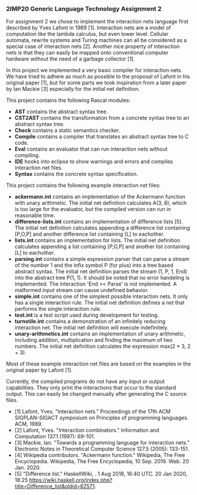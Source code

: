 ### 2IMP20 Generic Language Technology Assignment 2

For assignment 2 we chose to implement the interaction nets language first 
described by Yves Lafont in 1989 [1]. Interaction nets are a model of
computation like the lambda calculus, but even lower level. Cellular automata,
rewrite systems and Turing machines can all be considered as a special case of
interaction nets [2]. Another nice property of interaction nets is that they can
easily be mapped onto conventional computer hardware without the need of a 
garbage collector [1].

In this project we implemented a very basic compiler for interaction nets. 
We have tried to adhere as much as possible to the proposal of Lafont in his
original paper [1], but for some parts we took inspiration from a later paper by
Ian Mackie [3] especially for the initial net definition.

This project contains the following Rascal modules:

* **AST** contains the abstract syntax tree.
* **CST2AST** contains the transformation from a concrete syntax tree to an
abstract syntax tree.
* **Check** contains a static semantics checker.
* **Compile** contains a compiler that translates an abstract syntax tree to C
code.
* **Eval** contains an evaluator that can run interaction nets without
compiling.
* **IDE** hooks into eclipse to show warnings and errors and compiles
interaction net files.
* **Syntax** contains the concrete syntax specification.

This project contains the following example interaction net files:

* **ackermann.int** contains an implementation of the Ackermann function with
unary arithmetic. The initial net definition calculates A(3, 8), which is too
large for the evaluator, but the compiled version can run in reasonable time.
* **difference-lists.int** contains an implementation of difference lists [5].
The initial net definition calculates appending a difference list containing
[P,O,P] and another difference list containing [L] to eachother.
* **lists.int** contains an implementation for lists. The initial net
definition calculates appending a list containing [P,O,P] and another list
containing [L] to eachother.
* **parsing.int** contains a simple expression parser that can parse a stream
of the number 1 and the infix symbol P (for plus) into a tree based abstract
syntax. The initial net definition parses the stream (1, P, 1, End) into the
abstract tree P(1, 1). It should be noted that no error handeling is
implemented.  The interaction 'End >< Parse' is not implemented. A malformed
input stream can cause undefined behavior.
* **simple.int** contains one of the simplest possible interaction nets.
It only has a single interaction rule. The initial net definition defines
a net that performs the single interaction rule.
* **test.int** is a test script used during development for testing.
* **turnstile.int** contains a demonstration of an infinitely reducing
interaction net. The initial net definition will execute indefinitely.
* **unary-arithmetics.int** contains an implementation of unary arithmetic,
including addition, multiplication and finding the maximum of two numbers.
The initial net definition calculates the expression max(2 * 3, 2 + 3).

Most of these example interaction net files are based on the examples in the
original paper by Lafont [1].

Currently, the compiled programs do not have any input or output capabilities.
They only print the interactions that occur to the standard output. This can
easily be changed manually after generating the C source files.

* [1] Lafont, Yves. "Interaction nets." Proceedings of the 17th ACM
SIGPLAN-SIGACT symposium on Principles of programming languages. ACM, 1989.
* [2] Lafont, Yves. "Interaction combinators." Information and Computation
137.1 (1997): 69-101.
* [3] Mackie, Ian. "Towards a programming language for interaction nets."
Electronic Notes in Theoretical Computer Science 127.5 (2005): 133-151.
* [4] Wikipedia contributors. "Ackermann function." Wikipedia, The Free
Encyclopedia. Wikipedia, The Free Encyclopedia, 10 Sep. 2019. Web. 20 Jan. 2020.
* [5] "Difference list." HaskellWiki, . 1 Aug 2018, 16:40 UTC. 20 Jan 2020, 18:25 <https://wiki.haskell.org/index.php?title=Difference_list&oldid=62571>. 